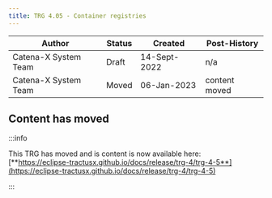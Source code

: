 ```yaml
---
title: TRG 4.05 - Container registries
---
```


| Author               | Status | Created      | Post-History  |
|----------------------|--------|--------------|---------------|
| Catena-X System Team | Draft  | 14-Sept-2022 | n/a           |
| Catena-X System Team | Moved  | 06-Jan-2023  | content moved |

## Content has moved

:::info

This TRG has moved and is content is now available
here: [**https://eclipse-tractusx.github.io/docs/release/trg-4/trg-4-5**](https://eclipse-tractusx.github.io/docs/release/trg-4/trg-4-5)

:::
